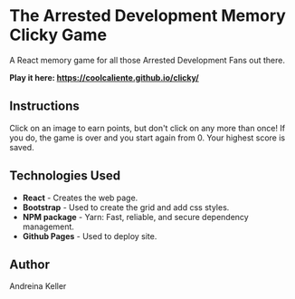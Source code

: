 # The Arrested Development Memory Clicky Game
A React memory game for all those Arrested Development Fans out there.

**Play it here:
https://coolcaliente.github.io/clicky/**

## Instructions

Click on an image to earn points, but don't click on any more than once! If you do, the game is over and you start again from 0. Your highest score is saved. 

## Technologies Used

- **React** - Creates the web page.
- **Bootstrap** - Used to create the grid and add css styles.
- **NPM package** - Yarn: Fast, reliable, and secure dependency management.
- **Github Pages** - Used to deploy site. 

## Author 

Andreina Keller 
